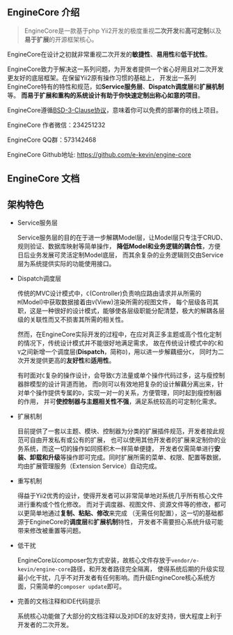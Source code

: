 EngineCore 介绍
-------------

>   EngineCore是一款基于php Yii2开发的极度重视**二次开发**和**高可定制**以及**易于扩展**的开源框架核心。

EngineCore在设计之初就非常重视二次开发的**敏捷性**、**易用性**和**低干扰性**。

EngineCore致力于解决这一系列问题，为开发者提供一个省心好用且对二次开发更友好的底层框架。在保留Yii2原有操作习惯的基础上，
开发出一系列EngineCore特有的特性和规范，如**Service服务层**、**Dispatch调度层**和**扩展机制**等。
**而易于扩展和重构的系统设计有助于你快速定制出称心如意的项目**。

EngineCore遵循[BSD-3-Clause协议](https://github.com/e-kevin/engine-core/blob/master/LICENSE)，意味着你可以免费的部署你的线上项目。

EngineCore 作者微信：234251232

EngineCore QQ群：573142468

EngineCore Github地址: https://github.com/e-kevin/engine-core

EngineCore 文档
-------------


架构特色
-----------

- Service服务层

    Service服务层的目的在于进一步解耦Model层，让Model层只专注于CRUD、规则验证、数据库映射等简单操作，
**降低Model和业务逻辑的耦合性**，方便日后业务发展可灵活定制Model底层，
而其余复杂的业务逻辑则交由Service层为系统提供实际的功能使用接口。

- Dispatch调度层

    传统的MVC设计模式中，`C`(Controller)负责响应路由请求并从所需的`M`(Model)中获取数据接着由`V`(View)渲染所需的视图文件，
每个层级各司其职，这是一种很好的设计模式，能够使各层级职能分配清楚，极大的解耦各层级的关联性而又不损害其所需的相关性。

    然而，在EngineCore实际开发的过程中，在应对真正多主题或高个性化定制的情况下，传统设计模式并不能很好地满足需求，
故在传统设计模式中的`C`和`V`之间新增一个调度层(**Dispatch**，简称`D`)，用以进一步解藕细分`C`，
同时为二次开发提供更高的**友好性**和**适用性**。

    有时面对`C`复杂的操作设计，会导致`C`方法量或单个操作代码过多，这与瘦控制器胖模型的设计背道而驰，
而`D`则可以有效地把复杂的设计解藕分离出来，针对单个操作提供专属的`D`，实现一对一的关系，方便管理，同时起到瘦控制器的作用，
并可**使控制器与主题相关性不强**，满足系统较高的可定制化需求。

- 扩展机制

    目前提供了一套以主题、模块、控制器为分类的扩展插件规范，开发者按此规范可自由开发私有或公有的扩展，
也可以使用其他开发者的扩展来定制你的业务系统，而这一切的操作如同搭积木一样简单便捷，
开发者仅需简单进行**安装、卸载和升级**等操作即可完成。同时扩展所需的菜单、权限、配置等数据，
均由扩展管理服务（Extension Service）自动完成。

- 重写机制

    得益于Yii2优秀的设计，使得开发者可以非常简单地对系统几乎所有核心文件进行重构或个性化修改。
    而对于调度器、视图文件、资源文件等的修改，都可以更简单地通过**复制、粘贴、修改**来完成
（无需任何配置），这一切的基础都源于EngineCore的**调度层**和**扩展机制**特性，
开发者不需要担心系统升级可能带来修改被重置等问题。

- 低干扰

    EngineCore以composer包方式安装，故核心文件存放于`vendor/e-kevin/engine-core`路径，和开发者路径完全隔离，
使得系统后期的升级实现最小化干扰，几乎不对开发者有任何影响。而升级EngineCore核心系统方面，只需简单的`composer update`即可。

- 完善的文档注释和IDE代码提示

    系统核心功能做了大部分的文档注释以及对IDE的友好支持，很大程度上利于开发者的二次开发。
